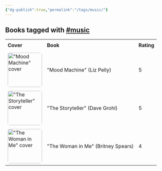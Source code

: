 ```yaml
---
{"dg-publish":true,"permalink":"/tags/music/"}
---
```



<h2><span>Books tagged with <a href="#music" class="tag" target="_blank" rel="noopener nofollow">#music</a></span></h2><table style="border-collapse: collapse; width: 100%; font-family: inherit;"><tbody><tr><th style="text-align: left; padding: 8px; border-bottom: 2px solid var(--text-accent); background-color: var(--background-secondary);">Cover</th><th style="text-align: left; padding: 8px; border-bottom: 2px solid var(--text-accent); background-color: var(--background-secondary);">Book</th><th style="text-align: left; padding: 8px; border-bottom: 2px solid var(--text-accent); background-color: var(--background-secondary);">Rating</th></tr><tr style="background-color: var(--background-primary); transition: background-color 0.2s;"><td style="padding: 6px 8px;"><a href="obsidian://open?vault=Obsidian%20Vault&amp;file=books%2FLiz%20Pelly%20-%20Mood%20Machine.md"><img src="http://books.google.com/books/content?id=BS43EQAAQBAJ&amp;printsec=frontcover&amp;img=1&amp;zoom=1&amp;edge=curl&amp;source=gbs_api" alt="&quot;Mood Machine&quot; cover" width="110" style="border-radius: 6px;"></a></td><td style="padding: 6px 8px;"><a href="obsidian://open?vault=Obsidian%20Vault&amp;file=books%2FLiz%20Pelly%20-%20Mood%20Machine.md" style="text-decoration: none; color: var(--text-normal);">"Mood Machine" (Liz Pelly)</a></td><td style="padding: 6px 8px;">5</td></tr><tr style="background-color: var(--background-modifier-hover); transition: background-color 0.2s;"><td style="padding: 6px 8px;"><a href="obsidian://open?vault=Obsidian%20Vault&amp;file=books%2FDave%20Grohl%20-%20The%20Storyteller.md"><img src="http://books.google.com/books/content?id=l5efzwEACAAJ&amp;printsec=frontcover&amp;img=1&amp;zoom=1&amp;source=gbs_api" alt="&quot;The Storyteller&quot; cover" width="110" style="border-radius: 6px;"></a></td><td style="padding: 6px 8px;"><a href="obsidian://open?vault=Obsidian%20Vault&amp;file=books%2FDave%20Grohl%20-%20The%20Storyteller.md" style="text-decoration: none; color: var(--text-normal);">"The Storyteller" (Dave Grohl)</a></td><td style="padding: 6px 8px;">5</td></tr><tr style="background-color: var(--background-primary); transition: background-color 0.2s;"><td style="padding: 6px 8px;"><a href="obsidian://open?vault=Obsidian%20Vault&amp;file=books%2FBritney%20Spears%20-%20The%20Woman%20in%20Me.md"><img src="http://books.google.com/books/content?id=kw2ZEAAAQBAJ&amp;printsec=frontcover&amp;img=1&amp;zoom=1&amp;edge=curl&amp;source=gbs_api" alt="&quot;The Woman in Me&quot; cover" width="110" style="border-radius: 6px;"></a></td><td style="padding: 6px 8px;"><a href="obsidian://open?vault=Obsidian%20Vault&amp;file=books%2FBritney%20Spears%20-%20The%20Woman%20in%20Me.md" style="text-decoration: none; color: var(--text-normal);">"The Woman in Me" (Britney Spears)</a></td><td style="padding: 6px 8px;">4</td></tr></tbody></table>
